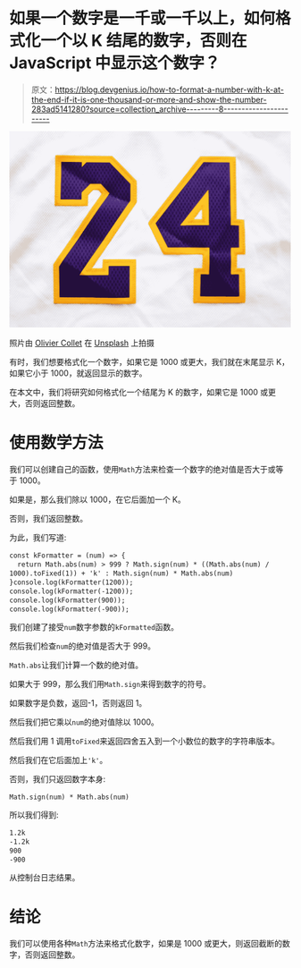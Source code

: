 # 如果一个数字是一千或一千以上，如何格式化一个以 K 结尾的数字，否则在 JavaScript 中显示这个数字？

> 原文：<https://blog.devgenius.io/how-to-format-a-number-with-k-at-the-end-if-it-is-one-thousand-or-more-and-show-the-number-283ad5141280?source=collection_archive---------8----------------------->

![](img/9658e5213b588c9a0b2da73c0416a9e5.png)

照片由 [Olivier Collet](https://unsplash.com/@ocollet?utm_source=medium&utm_medium=referral) 在 [Unsplash](https://unsplash.com?utm_source=medium&utm_medium=referral) 上拍摄

有时，我们想要格式化一个数字，如果它是 1000 或更大，我们就在末尾显示 K，如果它小于 1000，就返回显示的数字。

在本文中，我们将研究如何格式化一个结尾为 K 的数字，如果它是 1000 或更大，否则返回整数。

# 使用数学方法

我们可以创建自己的函数，使用`Math`方法来检查一个数字的绝对值是否大于或等于 1000。

如果是，那么我们除以 1000，在它后面加一个 K。

否则，我们返回整数。

为此，我们写道:

```
const kFormatter = (num) => {
  return Math.abs(num) > 999 ? Math.sign(num) * ((Math.abs(num) / 1000).toFixed(1)) + 'k' : Math.sign(num) * Math.abs(num)
}console.log(kFormatter(1200));
console.log(kFormatter(-1200));
console.log(kFormatter(900));
console.log(kFormatter(-900));
```

我们创建了接受`num`数字参数的`kFormatted`函数。

然后我们检查`num`的绝对值是否大于 999。

`Math.abs`让我们计算一个数的绝对值。

如果大于 999，那么我们用`Math.sign`来得到数字的符号。

如果数字是负数，返回-1，否则返回 1。

然后我们把它乘以`num`的绝对值除以 1000。

然后我们用 1 调用`toFixed`来返回四舍五入到一个小数位的数字的字符串版本。

然后我们在它后面加上`'k'`。

否则，我们只返回数字本身:

```
Math.sign(num) * Math.abs(num)
```

所以我们得到:

```
1.2k
-1.2k
900
-900
```

从控制台日志结果。

# 结论

我们可以使用各种`Math`方法来格式化数字，如果是 1000 或更大，则返回截断的数字，否则返回整数。